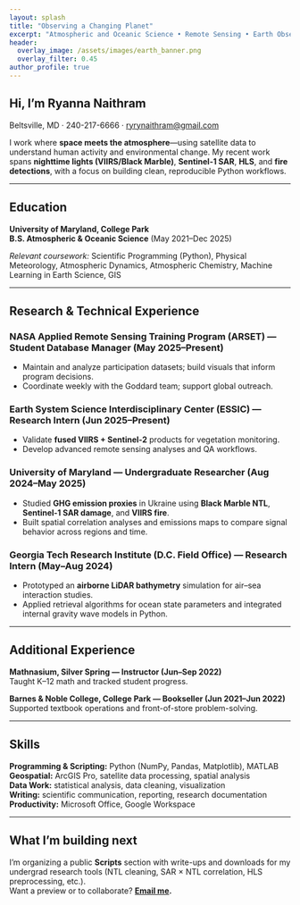 ```yaml
---
layout: splash
title: "Observing a Changing Planet"
excerpt: "Atmospheric and Oceanic Science • Remote Sensing • Earth Observation"
header:
  overlay_image: /assets/images/earth_banner.png
  overlay_filter: 0.45
author_profile: true
---
```



## Hi, I’m Ryanna Naithram

Beltsville, MD · 240-217-6666 · [ryrynaithram@gmail.com](mailto:ryrynaithram@gmail.com)

I work where **space meets the atmosphere**—using satellite data to understand human activity and environmental change. My recent work spans **nighttime lights (VIIRS/Black Marble)**, **Sentinel-1 SAR**, **HLS**, and **fire detections**, with a focus on building clean, reproducible Python workflows.

---

## Education

**University of Maryland, College Park**  
**B.S. Atmospheric & Oceanic Science** (May 2021–Dec 2025)

*Relevant coursework:* Scientific Programming (Python), Physical Meteorology, Atmospheric Dynamics, Atmospheric Chemistry, Machine Learning in Earth Science, GIS

---

## Research & Technical Experience

### NASA Applied Remote Sensing Training Program (ARSET) — Student Database Manager (May 2025–Present)
- Maintain and analyze participation datasets; build visuals that inform program decisions.  
- Coordinate weekly with the Goddard team; support global outreach.

### Earth System Science Interdisciplinary Center (ESSIC) — Research Intern (Jun 2025–Present)
- Validate **fused VIIRS + Sentinel-2** products for vegetation monitoring.  
- Develop advanced remote sensing analyses and QA workflows.

### University of Maryland — Undergraduate Researcher (Aug 2024–May 2025)
- Studied **GHG emission proxies** in Ukraine using **Black Marble NTL**, **Sentinel-1 SAR damage**, and **VIIRS fire**.  
- Built spatial correlation analyses and emissions maps to compare signal behavior across regions and time.

### Georgia Tech Research Institute (D.C. Field Office) — Research Intern (May–Aug 2024)
- Prototyped an **airborne LiDAR bathymetry** simulation for air–sea interaction studies.  
- Applied retrieval algorithms for ocean state parameters and integrated internal gravity wave models in Python.

---

## Additional Experience

**Mathnasium, Silver Spring — Instructor (Jun–Sep 2022)**  
Taught K–12 math and tracked student progress.

**Barnes & Noble College, College Park — Bookseller (Jun 2021–Jun 2022)**  
Supported textbook operations and front-of-store problem-solving.

---

## Skills

**Programming & Scripting:** Python (NumPy, Pandas, Matplotlib), MATLAB  
**Geospatial:** ArcGIS Pro, satellite data processing, spatial analysis  
**Data Work:** statistical analysis, data cleaning, visualization  
**Writing:** scientific communication, reporting, research documentation  
**Productivity:** Microsoft Office, Google Workspace

---

## What I’m building next

I’m organizing a public **Scripts** section with write-ups and downloads for my undergrad research tools (NTL cleaning, SAR × NTL correlation, HLS preprocessing, etc.).  
Want a preview or to collaborate? **[Email me](mailto:ryrynaithram@gmail.com).**
